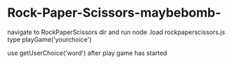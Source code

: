 # Rock-Paper-Scissors-maybebomb-
navigate to RockPaperScissors dir and run node
.load rockpaperscissors.js
type playGame('yourchoice')

use getUserChoice('word') after play game has started
